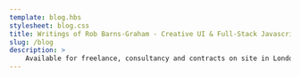 ```yaml
---
template: blog.hbs
stylesheet: blog.css
title: Writings of Rob Barns-Graham - Creative UI & Full-Stack Javascript Developer
slug: /blog
description: >
    Available for freelance, consultancy and contracts on site in London / South East, UK or remotely anywhere in the world from October 2017.
---
```


